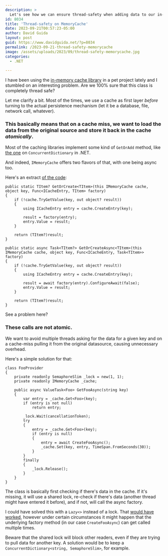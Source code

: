 ```yaml
---
description: >
  Let's see how we can ensure thread-safety when adding data to our in-memory cache.
id: 8034
title: 'Thread-safety on MemoryCache'
date: 2023-09-21T00:57:23-05:00
author: David Guida
layout: post
guid: https://www.davidguida.net/?p=8034
permalink: /2023-09-21-thread-safety-memorycache
image: /assets/uploads/2023/09/thread-safety-memorycache.jpg
categories:  
  - .NET
  
---
```


I have been using the <a href='https://learn.microsoft.com/en-us/aspnet/core/performance/caching/memory?view=aspnetcore-7.0' target='_blank'>in-memory cache library</a> in a pet project lately and I stumbled on an interesting problem. Are we 100% sure that this class is completely thread safe?

Let me clarify a bit. Most of the times, we use a cache as first layer *before* turning to the actual persistence mechanism (let it be a database, file, network call, whatever).

### This basically means that on a cache miss, we want to load the data from the original source and store it back in the cache *atomically*.

Most of the caching libraries implement some kind of `GetOrAdd` method, like <a href='https://learn.microsoft.com/en-us/dotnet/api/system.collections.concurrent.concurrentdictionary-2.getoradd?view=net-7.0' target='_blank'>the one</a> on `ConcurrentDictionary` in .NET.

And indeed, `IMemoryCache` offers two flavors of that, with one being async too.

Here's an extract <a href='https://github.com/dotnet/runtime/blob/9c8ff4c1c12c488da660739333e36eb55afe9c56/src/libraries/Microsoft.Extensions.Caching.Abstractions/src/MemoryCacheExtensions.cs#L168C30-L168C41' target='_blank'>of the code</a>:

```
public static TItem? GetOrCreate<TItem>(this IMemoryCache cache, object key, Func<ICacheEntry, TItem> factory)
{
    if (!cache.TryGetValue(key, out object? result))
    {
        using ICacheEntry entry = cache.CreateEntry(key);

        result = factory(entry);
        entry.Value = result;
    }

    return (TItem?)result;
}

public static async Task<TItem?> GetOrCreateAsync<TItem>(this IMemoryCache cache, object key, Func<ICacheEntry, Task<TItem>> factory)
{
    if (!cache.TryGetValue(key, out object? result))
    {
        using ICacheEntry entry = cache.CreateEntry(key);

        result = await factory(entry).ConfigureAwait(false);
        entry.Value = result;
    }

    return (TItem?)result;
}
```
See a problem here?

### These calls are not atomic.

We want to avoid multiple threads asking for the data for a given key and on a cache-miss pulling it from the original datasource, causing unnecessary overhead.

Here's a simple solution for that:

```
class FooProvider
{
    private readonly SemaphoreSlim _lock = new(1, 1);
    private readonly IMemoryCache _cache;

    public async ValueTask<Foo> GetFooAsync(string key)
    {
        var entry = _cache.Get<Foo>(key);
        if (entry is not null)
            return entry;

        _lock.Wait(cancellationToken);
        try
        {
            entry = _cache.Get<Foo>(key);
            if (entry is null)
            {
                entry = await CreateFooAsync();
                _cache.Set(key, entry, TimeSpan.FromSeconds(30));
            }
        }
        finally
        {
            _lock.Release();
        }
    }
}
```

The class is basically first checking if there's data in the cache. If it's missing, it will use a shared lock, re-check if there's data (another thread might have entered it before), and if not, will call the async factory.

I could have solved this with a `Lazy<>` instead of a lock. That <a href='/are-design-patterns-dead-singleton' target='_blank'>would have worked</a>, however under certain circumstances it might happen that the underlying factory method (in our case `CreateFooAsync`) can get called multiple times.

Beware that the shared lock will block other readers, even if they are trying to pull data for another key. A solution would be to keep a `ConcurrentDictionary<string, SemaphoreSlim>`, for example.